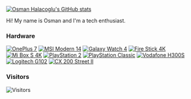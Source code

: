 [![Osman Halacoglu's GitHub stats](https://github-readme-stats.vercel.app/api?username=halacoglu&theme=yeblu&count_private=true&include_all_commits=true&show_icons=true)](https://github.com/anuraghazra/github-readme-stats)

Hi! My name is Osman and I'm a tech enthusiast.

### Hardware

[![OnePlus 7](https://img.shields.io/badge/OnePlus%207-F5010C?style=flat&logo=oneplus&logoColor=FFFFFF&labelColor=F5010C)](https://www.gsmarena.com/oneplus_7-9623.php)
[![MSI Modern 14](https://img.shields.io/badge/MSI%20Modern%2014-131313?style=flat&logo=msi&logoColor=FFFFFF&labelColor=131313)](https://www.msi.com/Business-Productivity/Modern-14-B11X)
[![Galaxy Watch 4](https://img.shields.io/badge/Galaxy%20Watch%204-1428A0?style=flat&logo=samsung&logoColor=FFFFFF&labelColor=1428A0)](https://www.samsung.com/us/watches/galaxy-watch4/)
[![Fire Stick 4K](https://img.shields.io/badge/Fire%20Stick%204K-FC4C02?style=flat&logo=amazonfiretv&logoColor=FFFFFF&labelColor=FC4C02)](https://www.techradar.com/reviews/amazon-fire-tv-stick-4k)
[![Mi Box S 4K](https://img.shields.io/badge/Mi%20Box%20S%204K-FF6900?style=flat&logo=xiaomi&logoColor=FFFFFF&labelColor=FF6900)](https://www.mi.com/us/mi-box-s/)
[![PlayStation 2](https://img.shields.io/badge/PlayStation%202-003791?style=flat&logo=playstation2&logoColor=FFFFFF&labelColor=003791)](https://en.wikipedia.org/wiki/PlayStation_2)
[![PlayStation Classic](https://img.shields.io/badge/PlayStation%20Classic-00AC9F?style=flat&logo=playstation&logoColor=FFFFFF&labelColor=00AC9F)](https://en.wikipedia.org/wiki/PlayStation_Classic)
[![Vodafone H300S](https://img.shields.io/badge/Vodafone%20H300S-E60000?style=flat&logo=vodafone&logoColor=FFFFFF&labelColor=E60000)](https://openwrt.org/toh/vodafone/vodafoneh300s)
[![Logitech G102](https://img.shields.io/badge/Logitech%20G102-00B8FC?style=flat&logo=logitech&logoColor=FFFFFF&labelColor=00B8FC)](https://www.logitechg.com/en-us/products/gaming-mice/g203-prodigy-gaming-mouse.910-004842.html)
[![CX 200 Street II](https://img.shields.io/badge/CX%20200%20Street%20II-000000?style=flat&logo=sennheiser&logoColor=FFFFFF&labelColor=000000)](https://en-us.sennheiser.com/stereo-earbuds-sound-isolating-cx-200-street-ii)

### Visitors

![Visitors](https://visitor-badge.glitch.me/badge?page_id=halacoglu&left_color=gray&right_color=green)
